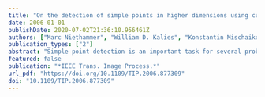 ```yaml
---
title: "On the detection of simple points in higher dimensions using cubical homology"
date: 2006-01-01
publishDate: 2020-07-02T21:36:10.956461Z
authors: ["Marc Niethammer", "William D. Kalies", "Konstantin Mischaikow", "Allen R. Tannenbaum"]
publication_types: ["2"]
abstract: "Simple point detection is an important task for several problems in discrete geometry, such as topology preserving thinning in image processing to compute discrete skeletons. In this paper, the approach to simple point detection is based on techniques from cubical homology, a framework ideally suited for problems in image processing. A (d-dimensional) unitary cube (for a d-dimensional digital image) is associated with every discrete picture element, instead of a point in /spl epsi//sup d/ (the d- dimensional Euclidean space) as has been done previously. A simple point in this setting then refers to the removal of a unitary cube without changing the topology of the cubical complex induced by the digital image. The main result is a characterization of a simple point p (i.e., simple unitary cube) in terms of the homology groups of the (3/sup d/-1) neighborhood of p for arbitrary, finite dimensions d."
featured: false
publication: "*IEEE Trans. Image Process.*"
url_pdf: "https://doi.org/10.1109/TIP.2006.877309"
doi: "10.1109/TIP.2006.877309"
---
```


